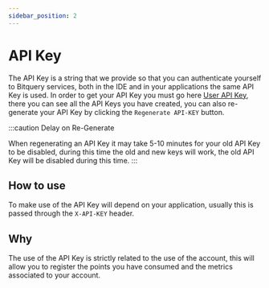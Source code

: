 ```yaml
---
sidebar_position: 2
---
```


# API Key

The API Key is a string that we provide so that you can authenticate yourself to Bitquery services, both in the IDE and in your applications the same API Key is used. In order to get your API Key you must go here [User API Key](https://graphql.bitquery.io/user/api_key), there you can see all the API Keys you have created, you can also re-generate your API Key by clicking the `Regenerate API-KEY` button.

:::caution Delay on Re-Generate 

When regenerating an API Key it may take 5-10 minutes for your old API Key to be disabled, during this time the old and new keys will work, the old API Key will be disabled during this time.
:::

## How to use

To make use of the API Key will depend on your application, usually this is passed through the `X-API-KEY` header.

## Why

The use of the API Key is strictly related to the use of the account, this will allow you to register the points you have consumed and the metrics associated to your account.
